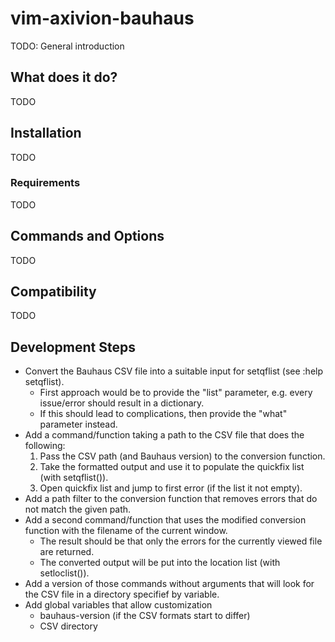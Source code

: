 # vim-axivion-bauhaus

TODO: General introduction

## What does it do?

TODO

## Installation

TODO

### Requirements

TODO

## Commands and Options

TODO

## Compatibility

TODO

## Development Steps

* Convert the Bauhaus CSV file into a suitable input for setqflist (see :help setqflist).
    * First approach would be to provide the "list" parameter, e.g. every issue/error should result in a dictionary.
    * If this should lead to complications, then provide the "what" parameter instead.
* Add a command/function taking a path to the CSV file that does the following:
    1. Pass the CSV path (and Bauhaus version) to the conversion function.
    2. Take the formatted output and use it to populate the quickfix list (with setqflist()).
    3. Open quickfix list and jump to first error (if the list it not empty).
* Add a path filter to the conversion function that removes errors that do not match the given path.
* Add a second command/function that uses the modified conversion function with the filename of the current window.
    * The result should be that only the errors for the currently viewed file are returned.
    * The converted output will be put into the location list (with setloclist()).
* Add a version of those commands without arguments that will look for the CSV file in a directory specifief by variable.
* Add global variables that allow customization
    * bauhaus-version (if the CSV formats start to differ)
    * CSV directory
